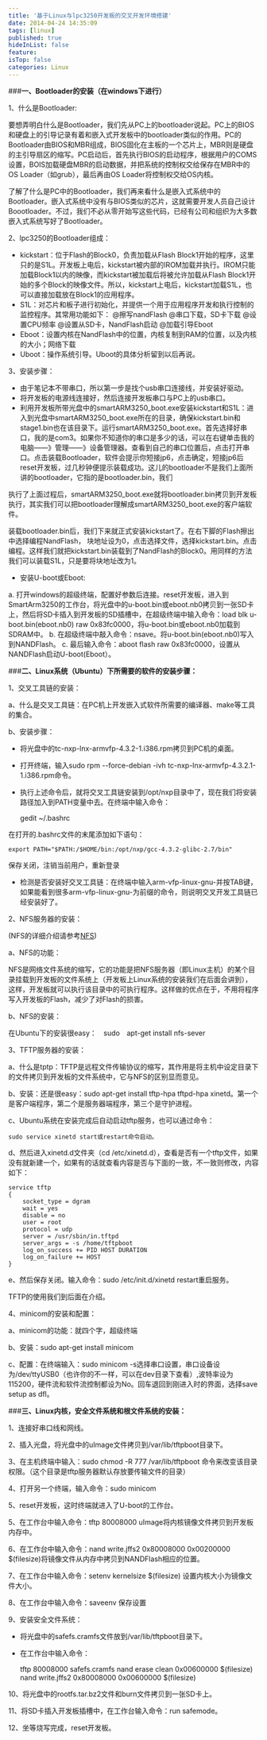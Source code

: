 ```yaml
---
title: '基于Linux与lpc3250开发板的交叉开发环境搭建'
date: 2014-04-24 14:35:09
tags: [linux]
published: true
hideInList: false
feature: 
isTop: false
categories: Linux
---
```


###**一、Bootloader的安装（在windows下进行）**

1、什么是Bootloader:

要想弄明白什么是Bootloader，我们先从PC上的bootloader说起。PC上的BIOS和硬盘上的引导记录有着和嵌入式开发板中的bootloader类似的作用。PC的Bootloader由BIOS和MBR组成，BIOS固化在主板的一个芯片上，MBR则是硬盘的主引导扇区的缩写。PC启动后，首先执行BIOS的启动程序，根据用户的COMS设置，BOIS加载硬盘MBR的启动数据，并把系统的控制权交给保存在MBR中的OS Loader（如grub），最后再由OS Loader将控制权交给OS内核。

了解了什么是PC中的Bootloader，我们再来看什么是嵌入式系统中的Bootloader。嵌入式系统中没有与BIOS类似的芯片，这就需要开发人员自己设计Boootloader。不过，我们不必从零开始写这些代码，已经有公司和组织为大多数嵌入式系统写好了Bootloader。

2、lpc3250的Bootloader组成：

*   kickstart：位于Flash的Block0，负责加载从Flash Block1开始的程序，这里只的是S1L。开发板上电后，kickstart被内部的IROM加载并执行。IROM只能加载Block1以内的映像，而kickstart被加载后将被允许加载从Flash Block1开始的多个Block的映像文件。所以，kickstart上电后，kickstart加载S1L，也可以直接加载放在Block1的应用程序。
*   S1L：对芯片和板子进行初始化，并提供一个用于应用程序开发和执行控制的监控程序。其常用功能如下： @擦写nandFlash @串口下载，SD卡下载 @设置CPU频率 @设置从SD卡，NandFlash启动 @加载引导Eboot
*   Eboot：设置内核在NandFlash中的位置，内核复制到RAM的位置，以及内核的大小；网络下载
*   Uboot：操作系统引导。Uboot的具体分析留到以后再说。

3、安装步骤：

*   由于笔记本不带串口，所以第一步是找个usb串口连接线，并安装好驱动。
*   将开发板的电源线连接好，然后连接开发板串口与PC上的usb串口。
*   利用开发板所带光盘中的smartARM3250\_boot.exe安装kickstart和S1L：进入到光盘中smartARM3250\_boot.exe所在的目录，确保kickstart.bin和stage1.bin也在该目录下。运行smartARM3250_boot.exe。首先选择好串口，我的是com3。如果你不知道你的串口是多少的话，可以在右键单击我的电脑——》管理——》设备管理器。查看到自己的串口位置后，点击打开串口。点击装载Bootloader，软件会提示你短接jp6，点击确定，短接jp6后reset开发板，过几秒钟便提示装载成功。这儿的bootloader不是我们上面所讲的bootloader，它指的是bootloader.bin，我们

执行了上面过程后，smartARM3250\_boot.exe就将bootloader.bin拷贝到开发板执行，其实我们可以把bootloader理解成smartARM3250\_boot.exe的客户端软件。

装载bootloader.bin后，我们下来就正式安装kickstart了。在右下脚的Flash擦出中选择编程NandFlash， 块地址设为0，点击选择文件，选择kickstart.bin。点击编程。这样我们就把kickstart.bin装载到了NandFlash的Block0。用同样的方法我们可以装载S1L，只是要将块地址改为1。

*   安装U-boot或Eboot:

a. 打开windows的超级终端，配置好参数后连接。reset开发板，进入到SmartArm3250的工作台，将光盘中的u-boot.bin或eboot.nb0拷贝到一张SD卡上，然后将SD卡插入到开发板的SD插槽中，在超级终端中输入命令：load blk u-boot.bin(eboot.nb0) raw 0x83fc0000，将u-boot.bin或eboot.nb0加载到SDRAM中。 b. 在超级终端中敲入命令：nsave。将u-boot.bin(eboot.nb0)写入到NANDFlash。 c. 最后输入命令：aboot flash raw 0x83fc0000，设置从NANDFlash启动U-boot(Eboot）。

###**二、Linux系统（Ubuntu）下所需要的软件的安装步骤：**

1、交叉工具链的安装：

a、什么是交叉工具链：在PC机上开发嵌入式软件所需要的编译器、make等工具的集合。

b、安装步骤：

*   将光盘中的tc-nxp-lnx-armvfp-4.3.2-1.i386.rpm拷贝到PC机的桌面。
    
*   打开终端，输入sudo rpm --force-debian -ivh tc-nxp-lnx-armvfp-4.3.2.1-1.i386.rpm命令。
    
*   执行上述命令后，就将交叉工具链安装到/opt/nxp目录中了，现在我们将安装路径加入到PATH变量中去。在终端中输入命令：
    
    gedit ~/.bashrc
    

在打开的.bashrc文件的末尾添加如下语句：

    export PATH="$PATH:/$HOME/bin:/opt/nxp/gcc-4.3.2-glibc-2.7/bin"
    

保存关闭，注销当前用户，重新登录

*   检测是否安装好交叉工具链：在终端中输入arm-vfp-linux-gnu-并按TAB键，如果能看到很多arm-vfp-linux-gnu-为前缀的命令，则说明交叉开发工具链已经安装好了。

2、NFS服务器的安装：

(NFS的详细介绍请参考[NFS](http://blog.csdn.net/sailor_8318/archive/2008/04/15/2295495.aspx))

a、NFS的功能：

NFS是网络文件系统的缩写，它的功能是把NFS服务器（即Linux主机）的某个目录挂载到开发板的文件系统上（开发板上Linux系统的安装我们在后面会讲到），这样，开发板就可以执行该目录中的可执行程序。这样做的优点在于，不用将程序写入开发板的Flash，减少了对Flash的损害。

b、NFS的安装：

在Ubuntu下的安装很easy：　sudo　apt-get install nfs-sever

3、TFTP服务器的安装：

a、什么是tptp：TFTP是远程文件传输协议的缩写，其作用是将主机中设定目录下的文件拷贝到开发板的文件系统中，它与NFS的区别显而意见。

b、安装：还是很easy：sudo apt-get install tftp-hpa tftpd-hpa xinetd。第一个是客户端程序，第二个是服务器端程序，第三个是守护进程。

c、Ubuntu系统在安装完成后自动启动tftp服务，也可以通过命令：

    sudo service xinetd start或restart命令启动。
    

d、然后进入xinetd.d文件夹（cd /etc/xinetd.d），查看是否有一个tftp文件，如果没有就新建一个，如果有的话就查看内容是否与下面的一致，不一致则修改，内容如下：

    service tftp  
    {  
        socket_type = dgram  
        wait = yes  
        disable = no  
        user = root  
        protocol = udp  
        server = /usr/sbin/in.tftpd  
        server_args = -s /home/tftpboot  
        log_on_success += PID HOST DURATION  
        log_on_failure += HOST  
    }  
    

e、然后保存关闭。输入命令：sudo /etc/init.d/xinetd restart重启服务。

TFTP的使用我们到后面在介绍。

4、minicom的安装和配置：

a、minicom的功能：就四个字，超级终端

b、安装：sudo apt-get install minicom

c、配置：在终端输入：sudo minicom -s选择串口设置，串口设备设为/dev/ttyUSB0（也许你的不一样，可以在dev目录下查看）,波特率设为115200，硬件流和软件流控制都设为No。回车退回到刚进入时的界面，选择save setup as dfl。

###**三、Linux内核，安全文件系统和根文件系统的安装：**

1、连接好串口线和网线。

2、插入光盘，将光盘中的uImage文件拷贝到/var/lib/tftpboot目录下。

3、在主机终端中输入：sudo chmod -R 777 /var/lib/tftpboot 命令来改变该目录权限。（这个目录是tftp服务器默认存放要传输文件的目录）

4、打开另一个终端，输入命令：sudo minicom

5、reset开发板，这时终端就进入了U-boot的工作台。

5、在工作台中输入命令：tftp 80008000 uImage将内核镜像文件拷贝到开发板内存中。

6、在工作台中输入命令：nand write.jffs2 0x80008000 0x00200000 $(filesize)将镜像文件从内存中拷贝到NANDFlash相应的位置。

7、在工作台中输入命令：setenv kernelsize $(filesize) 设置内核大小为镜像文件大小。

8、在工作台中输入命令：saveenv 保存设置

9、安装安全文件系统：

*   将光盘中的safefs.cramfs文件放到/var/lib/tftpboot目录下。
    
*   在工作台中输入命令：
    
    tftp 80008000 safefs.cramfs nand erase clean 0x00600000 $(filesize)  
    nand write.jffs2 0x80008000 0x00600000 $(filesize)
    

10、将光盘中的rootfs.tar.bz2文件和burn文件拷贝到一张SD卡上。

11、将SD卡插入开发板插槽中，在工作台输入命令：run safemode。

12、坐等烧写完成，reset开发板。